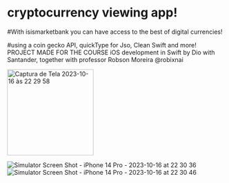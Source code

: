 # cryptocurrency viewing app!

#With isismarketbank you can have access to the best of digital currencies!

#using a coin gecko API, quickType for Jso, Clean Swift and more!
PROJECT MADE FOR THE COURSE iOS development in Swift by Dio with Santander, together with professor Robson Moreira @robixnai

<img width="200" alt="Captura de Tela 2023-10-16 às 22 29 58" src="https://github.com/GlhrmSilveira/IsisMarketCoins/assets/142754358/354d41b3-cd76-4a58-a656-6890f59009c9">


![Simulator Screen Shot - iPhone 14 Pro - 2023-10-16 at 22 30 36](https://github.com/GlhrmSilveira/IsisMarketCoins/assets/142754358/fe4036ba-b956-493e-b643-b5471ababbec)
![Simulator Screen Shot - iPhone 14 Pro - 2023-10-16 at 22 30 46](https://github.com/GlhrmSilveira/IsisMarketCoins/assets/142754358/69733947-47af-44c5-b81f-c8c9b6104bbd)
